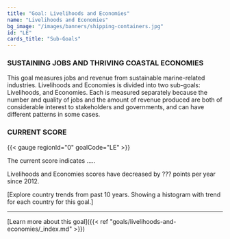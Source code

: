 ```yaml
---
title: "Goal: Livelihoods and Economies"
name: "Livelihoods and Economies"
bg_image: "/images/banners/shipping-containers.jpg"
id: "LE"
cards_title: "Sub-Goals"
---
```


### SUSTAINING JOBS AND THRIVING COASTAL ECONOMIES
This goal measures jobs and revenue from sustainable marine-related industries. Livelihoods and Economies is divided into two sub-goals: Livelihoods, and Economies. Each is measured separately because the number and quality of jobs and the amount of revenue produced are both of considerable interest to stakeholders and governments, and can have different patterns in some cases.

### CURRENT SCORE

{{< gauge regionId="0" goalCode="LE" >}}

The current score indicates .....


Livelihoods and Economies scores have decreased by ??? points per year since 2012.

[Explore country trends from past 10 years. Showing a histogram with trend for each country for this goal.]


----




[Learn more about this goal]({{< ref "goals/livelihoods-and-economies/_index.md" >}})


